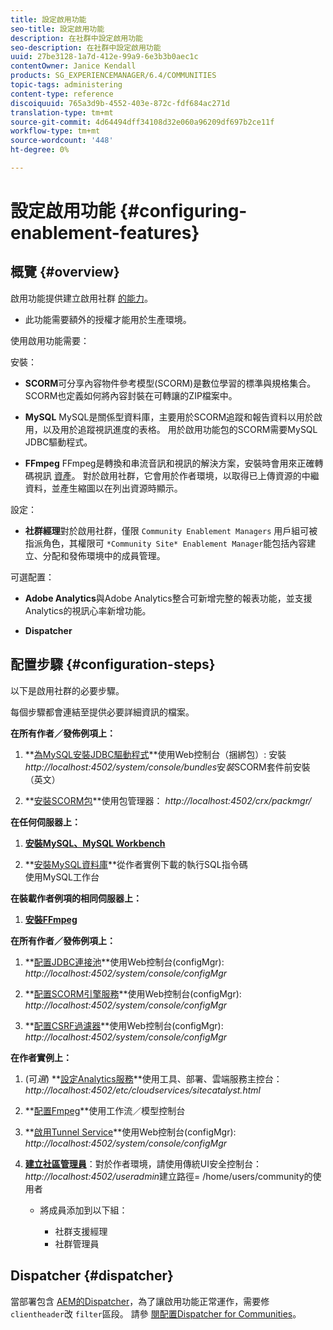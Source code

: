 ```yaml
---
title: 設定啟用功能
seo-title: 設定啟用功能
description: 在社群中設定啟用功能
seo-description: 在社群中設定啟用功能
uuid: 27be3128-1a7d-412e-99a9-6e3b3b0aec1c
contentOwner: Janice Kendall
products: SG_EXPERIENCEMANAGER/6.4/COMMUNITIES
topic-tags: administering
content-type: reference
discoiquuid: 765a3d9b-4552-403e-872c-fdf684ac271d
translation-type: tm+mt
source-git-commit: 4d64494dff34108d32e060a96209df697b2ce11f
workflow-type: tm+mt
source-wordcount: '448'
ht-degree: 0%

---
```



# 設定啟用功能 {#configuring-enablement-features}

## 概覽 {#overview}

啟用功能提供建立啟用社群 [的能力](overview.md#enablement-community)。

* 此功能需要額外的授權才能用於生產環境。

使用啟用功能需要：

安裝：

* **SCORM**&#x200B;可分享內容物件參考模型(SCORM)是數位學習的標準與規格集合。 SCORM也定義如何將內容封裝在可轉讓的ZIP檔案中。

* **MySQL** MySQL是關係型資料庫，主要用於SCORM追蹤和報告資料以用於啟用，以及用於追蹤視訊進度的表格。 用於啟用功能包的SCORM需要MySQL JDBC驅動程式。

* **FFmpeg** FFmpeg是轉換和串流音訊和視訊的解決方案，安裝時會用來正確轉碼視訊 [資產](../../help/sites-authoring/default-components-foundation.md#video)。 對於啟用社群，它會用於作者環境，以取得已上傳資源的中繼資料，並產生縮圖以在列出資源時顯示。

設定：

* **社群經理**&#x200B;對於啟用社群，僅限 
`Community Enablement Managers` 用戶組可被指派角色，其權限可 `*Community Site* Enablement Manager`能包括內容建立、分配和發佈環境中的成員管理。

可選配置：

* **Adobe Analytics**&#x200B;與Adobe Analytics整合可新增完整的報表功能，並支援Analytics的視訊心率新增功能。

* **Dispatcher**

## 配置步驟 {#configuration-steps}

以下是啟用社群的必要步驟。

每個步驟都會連結至提供必要詳細資訊的檔案。

**在所有作者／發佈例項上：**

1. **[為MySQL安裝JDBC驅動程式](deploy-communities.md#jdbc-driver-for-mysql)**使用Web控制台（捆綁包）: 
安裝*http://localhost:4502/system/console/bundles*安&#x200B;*裝*SCORM套件前安裝（英文）

1. **[安裝SCORM包](deploy-communities.md#scorm-package)**使用包管理器：
*http://localhost:4502/crx/packmgr/*

**在任何伺服器上：**

1. **[安裝MySQL、MySQL Workbench](mysql.md)**

1. **[安裝MySQL資料庫](mysql.md#database-setup)**從作者實例下載的執行SQL指令碼
\
   使用MySQL工作台

**在裝載作者例項的相同伺服器上：**

1. **[安裝FFmpeg](ffmpeg.md)**

**在所有作者／發佈例項上：**

1. **[配置JDBC連接池](mysql.md#configure-jdbc-connections)**使用Web控制台(configMgr):
*http://localhost:4502/system/console/configMgr*

1. **[配置SCORM引擎服務](mysql.md#aem-communities-scormengine-service)**使用Web控制台(configMgr):
*http://localhost:4502/system/console/configMgr*

1. **[配置CSRF過濾器](mysql.md#adobe-granite-csrf-filter)**使用Web控制台(configMgr):
*http://localhost:4502/system/console/configMgr*

**在作者實例上：**

1. (可&#x200B;*選*) **[設定Analytics服務](analytics.md)**使用工具、部署、雲端服務主控台：
*http://localhost:4502/etc/cloudservices/sitecatalyst.html*

1. **[配置Fmpeg](ffmpeg.md#configure-ffmpeg-transcoding-service)**使用工作流／模型控制台

1. **[啟用Tunnel Service](deploy-communities.md#tunnel-service-on-author)**使用Web控制台(configMgr):
*http://localhost:4502/system/console/configMgr*

1. **[建立社區管理員](users.md#creating-community-members)**：對於作者環境，請使用傳統UI安全控制台：*http://localhost:4502/useradmin*建立路徑= /home/users/community的使用者

   * 將成員添加到以下組：

      * 社群支援經理
      * 社群管理員

## Dispatcher {#dispatcher}

當部署包含 [AEM的Dispatcher](https://helpx.adobe.com/experience-manager/dispatcher/using/dispatcher.html)，為了讓啟用功能正常運作，需要修 `clientheader`改 `filter`區段。 請參 [閱配置Dispatcher for Communities](dispatcher.md#enablement)。

